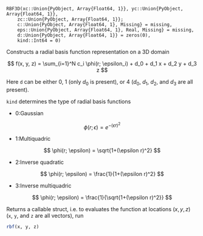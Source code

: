 ```
RBF3D(xc::Union{PyObject, Array{Float64, 1}}, yc::Union{PyObject, Array{Float64, 1}},
    zc::Union{PyObject, Array{Float64, 1}}; 
    c::Union{PyObject, Array{Float64, 1}, Missing} = missing, 
    eps::Union{PyObject, Array{Float64, 1}, Real, Missing} = missing,
    d::Union{PyObject, Array{Float64, 1}} = zeros(0), 
    kind::Int64 = 0)
```

Constructs a radial basis function representation on a 3D domain

$$
f(x, y, z) = \sum_{i=1}^N c_i \phi(r; \epsilon_i) + d_0 + d_1 x + d_2 y + d_3 z
$$

Here `d` can be either 0, 1 (only $d_0$ is present), or 4 ($d_0$, $d_1$, $d_2$, and $d_3$ are all present).

`kind` determines the type of radial basis functions 

  * 0:Gaussian

$$
\phi(r; \epsilon) = e^{-(\epsilon r)^2}
$$

  * 1:Multiquadric

$$
\phi(r; \epsilon) = \sqrt{1+(\epsilon r)^2}
$$

  * 2:Inverse quadratic

$$
\phi(r; \epsilon) = \frac{1}{1+(\epsilon r)^2}
$$

  * 3:Inverse multiquadric

$$
\phi(r; \epsilon) = \frac{1}{\sqrt{1+(\epsilon r)^2}}
$$

Returns a callable struct, i.e. to evaluates the function at locations $(x, y, z)$ (`x`, `y`, and `z` are all vectors), run 

```julia
rbf(x, y, z)
```
